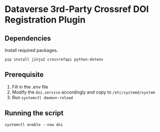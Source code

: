 # Dataverse 3rd-Party Crossref DOI Registration Plugin

## Dependencies
Install required packages.
```
pip install jinja2 crossrefapi python-dotenv
```

## Prerequisite
1. Fill in the .env file
2. Modify the `doi.service` accordingly and copy to `/etc/systemd/system`
3. Run `systemctl daemon-reload`

## Running the script
```
systemctl enable --now doi
```
